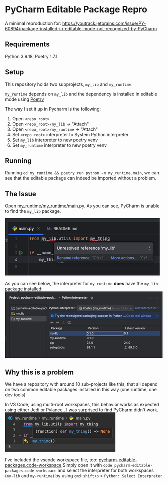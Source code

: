 # PyCharm Editable Package Repro

A minimal reproduction for: https://youtrack.jetbrains.com/issue/PY-60894/package-installed-in-editable-mode-not-recognized-by-PyCharm

## Requirements

Python 3.9.18, Poetry 1.7.1

## Setup

This repository holds two subprojects, `my_lib` and `my_runtime`.

`my_runtime` depends on `my_lib` and the dependency is installed in editable mode using [Poetry](my_runtime/pyproject.toml)

The way I set it up in Pycharm is the following:

1. Open `<repo_root>`
2. Open `<repo_root>/my_lib` -> "Attach"
3. Open `<repo_root>/my_runtime` -> "Attach"
4. Set `<repo_root>` interpreter to System Python interpreter
5. Set `my_lib` interpreter to new poetry venv
6. Set `my_runtime` interpreter to new poetry venv

## Running

Running `cd my_runtime && poetry run python -m my_runtime.main`, we can see that the editable package can indeed be imported without a problem.

## The Issue

Open [my_runtime/my_runtime/main.py](./my_runtime/my_runtime/main.py).
As you can see, PyCharm is unable to find the `my_lib` package.

![import error](error.png)

As you can see below, the interpreter for `my_runtime` **does** have the `my_lib` package installed:
![img.png](interpreter.png)

## Why this is a problem

We have a repository with around 10 sub-projects like this, that all depend on two common editable packages installed in this way (one runtime, one dev tools)

In VS Code, using multi-root workspaces, this behavior works as expected using either Jedi or Pylance.. I was surprised to find PyCharm didn't work.
![vscode](vscode.png)

I've included the vscode workspace file, too: [pycharm-editable-packages.code-workspace](pycharm-editable-packages.code-workspace)
Simply open it with `code pycharm-editable-packages.code-workspace` and select the interpreter for both workspaces (`my-lib` and `my-runtime`)
by using `cmd+shift+p` > `Python: Select Interpreter`
